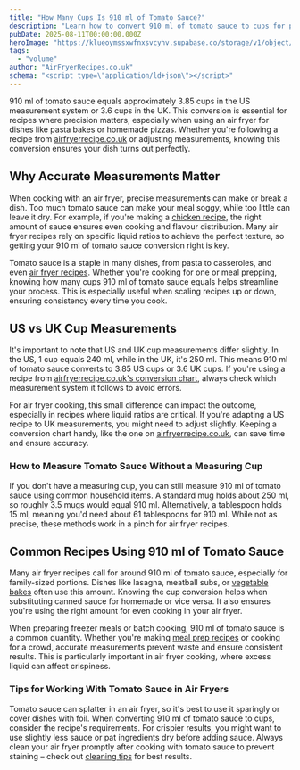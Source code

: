 ```yaml
---
title: "How Many Cups Is 910 ml of Tomato Sauce?"
description: "Learn how to convert 910 ml of tomato sauce to cups for perfect recipes. Get accurate measurements for cooking and baking in minutes!"
pubDate: 2025-08-11T00:00:00.000Z
heroImage: "https://klueoymssxwfnxsvcyhv.supabase.co/storage/v1/object/public/md/how-many-cups-is-910-ml-of-tomato-sauce-ce88a5ed.webp"
tags:
  - "volume"
author: "AirFryerRecipes.co.uk"
schema: "<script type=\"application/ld+json\"></script>"
---
```


<p>910 ml of tomato sauce equals approximately 3.85 cups in the US measurement system or 3.6 cups in the UK. This conversion is essential for recipes where precision matters, especially when using an air fryer for dishes like pasta bakes or homemade pizzas. Whether you're following a recipe from <a href=https://www.airfryerrecipe.co.uk>airfryerrecipe.co.uk</a> or adjusting measurements, knowing this conversion ensures your dish turns out perfectly.</p>

<h2>Why Accurate Measurements Matter</h2>
<p>When cooking with an air fryer, precise measurements can make or break a dish. Too much tomato sauce can make your meal soggy, while too little can leave it dry. For example, if you're making a <a href=https://www.airfryerrecipe.co.uk/recipe-category/chicken>chicken recipe</a>, the right amount of sauce ensures even cooking and flavour distribution. Many air fryer recipes rely on specific liquid ratios to achieve the perfect texture, so getting your 910 ml of tomato sauce conversion right is key.</p>

<p>Tomato sauce is a staple in many dishes, from pasta to casseroles, and even <a href=https://www.airfryerrecipe.co.uk/recipes>air fryer recipes</a>. Whether you're cooking for one or meal prepping, knowing how many cups 910 ml of tomato sauce equals helps streamline your process. This is especially useful when scaling recipes up or down, ensuring consistency every time you cook.</p>

<h2>US vs UK Cup Measurements</h2>
<p>It's important to note that US and UK cup measurements differ slightly. In the US, 1 cup equals 240 ml, while in the UK, it's 250 ml. This means 910 ml of tomato sauce converts to 3.85 US cups or 3.6 UK cups. If you're using a recipe from <a href=https://www.airfryerrecipe.co.uk/air-fryer-conversion-chart>airfryerrecipe.co.uk's conversion chart</a>, always check which measurement system it follows to avoid errors.</p>

<p>For air fryer cooking, this small difference can impact the outcome, especially in recipes where liquid ratios are critical. If you're adapting a US recipe to UK measurements, you might need to adjust slightly. Keeping a conversion chart handy, like the one on <a href=https://www.airfryerrecipe.co.uk>airfryerrecipe.co.uk</a>, can save time and ensure accuracy.</p>

<h3>How to Measure Tomato Sauce Without a Measuring Cup</h3>
<p>If you don't have a measuring cup, you can still measure 910 ml of tomato sauce using common household items. A standard mug holds about 250 ml, so roughly 3.5 mugs would equal 910 ml. Alternatively, a tablespoon holds 15 ml, meaning you'd need about 61 tablespoons for 910 ml. While not as precise, these methods work in a pinch for air fryer recipes.</p>

<h2>Common Recipes Using 910 ml of Tomato Sauce</h2>
<p>Many air fryer recipes call for around 910 ml of tomato sauce, especially for family-sized portions. Dishes like lasagna, meatball subs, or <a href=https://www.airfryerrecipe.co.uk/recipe-category/vegetables>vegetable bakes</a> often use this amount. Knowing the cup conversion helps when substituting canned sauce for homemade or vice versa. It also ensures you're using the right amount for even cooking in your air fryer.</p>

<p>When preparing freezer meals or batch cooking, 910 ml of tomato sauce is a common quantity. Whether you're making <a href=https://www.airfryerrecipe.co.uk/recipe-category/meal-prep>meal prep recipes</a> or cooking for a crowd, accurate measurements prevent waste and ensure consistent results. This is particularly important in air fryer cooking, where excess liquid can affect crispiness.</p>

<h3>Tips for Working With Tomato Sauce in Air Fryers</h3>
<p>Tomato sauce can splatter in an air fryer, so it's best to use it sparingly or cover dishes with foil. When converting 910 ml of tomato sauce to cups, consider the recipe's requirements. For crispier results, you might want to use slightly less sauce or pat ingredients dry before adding sauce. Always clean your air fryer promptly after cooking with tomato sauce to prevent staining – check out <a href=https://www.airfryerrecipe.co.uk/air-fryer-cleaner>cleaning tips</a> for best results.</p>